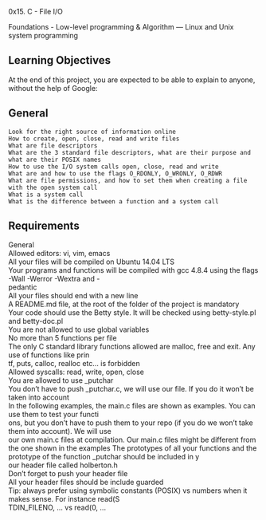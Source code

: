 0x15. C - File I/O                                                                                          
                                                                                                            
Foundations - Low-level programming & Algorithm ― Linux and Unix system programming                         
                                                                                                            
## Learning Objectives                                                                                      
                                                                                                            
At the end of this project, you are expected to be able to explain to anyone, without the help of Google:   
## General                                                                                                  
                                                                                                            
    Look for the right source of information online                                                         
    How to create, open, close, read and write files                                                        
    What are file descriptors                                                                               
    What are the 3 standard file descriptors, what are their purpose and what are their POSIX names         
    How to use the I/O system calls open, close, read and write                                             
    What are and how to use the flags O_RDONLY, O_WRONLY, O_RDWR                                            
    What are file permissions, and how to set them when creating a file with the open system call           
    What is a system call                                                                                   
    What is the difference between a function and a system call                                             
## Requirements                                                                                             
General                                                                                                          
    Allowed editors: vi, vim, emacs                                                                         
    All your files will be compiled on Ubuntu 14.04 LTS                                                     
    Your programs and functions will be compiled with gcc 4.8.4 using the flags -Wall -Werror -Wextra and -\
pedantic                                                                                                    
    All your files should end with a new line                                                               
    A README.md file, at the root of the folder of the project is mandatory                                 
    Your code should use the Betty style. It will be checked using betty-style.pl and betty-doc.pl          
    You are not allowed to use global variables                                                             
    No more than 5 functions per file                                                                       
    The only C standard library functions allowed are malloc, free and exit. Any use of functions like prin\
tf, puts, calloc, realloc etc… is forbidden                                                                 
    Allowed syscalls: read, write, open, close                                                              
    You are allowed to use _putchar                                                                         
    You don’t have to push _putchar.c, we will use our file. If you do it won’t be taken into account       
    In the following examples, the main.c files are shown as examples. You can use them to test your functi\
ons, but you don’t have to push them to your repo (if you do we won’t take them into account). We will use \
our own main.c files at compilation. Our main.c files might be different from the one shown in the examples 
    The prototypes of all your functions and the prototype of the function _putchar should be included in y\
our header file called holberton.h                                                                          
    Don’t forget to push your header file                                                                   
    All your header files should be include guarded                                                         
    Tip: always prefer using symbolic constants (POSIX) vs numbers when it makes sense. For instance read(S\
TDIN_FILENO, ... vs read(0, ...                                                                             
                                                                                                            
                                                                                                            
                               
